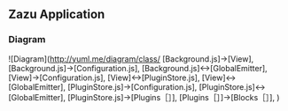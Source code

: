## Zazu Application

### Diagram

![Diagram](http://yuml.me/diagram/class/
  [Background.js]->[View],
  [Background.js]->[Configuration.js],
  [Background.js]<->[GlobalEmitter],
  [View]->[Configuration.js],
  [View]<->[PluginStore.js],
  [View]<->[GlobalEmitter],
  [PluginStore.js]->[Configuration.js],
  [PluginStore.js]<->[GlobalEmitter],
  [PluginStore.js]->[Plugins［］],
  [Plugins［］]->[Blocks［］],
)
